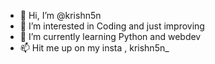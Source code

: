- 👋 Hi, I’m @krishn5n
- 👀 I’m interested in Coding and just improving
- 🌱 I’m currently learning Python and webdev
- 📫 Hit me up on my insta , krishn5n_

<!---
krishn5n/krishn5n is a ✨ special ✨ repository because its `README.md` (this file) appears on your GitHub profile.
You can click the Preview link to take a look at your changes.
--->
